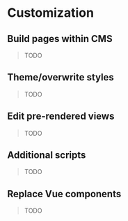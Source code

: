 # Customization

## Build pages within CMS

> TODO

## Theme/overwrite styles

> TODO

## Edit pre-rendered views

> TODO

## Additional scripts

> TODO

## Replace Vue components

> TODO
